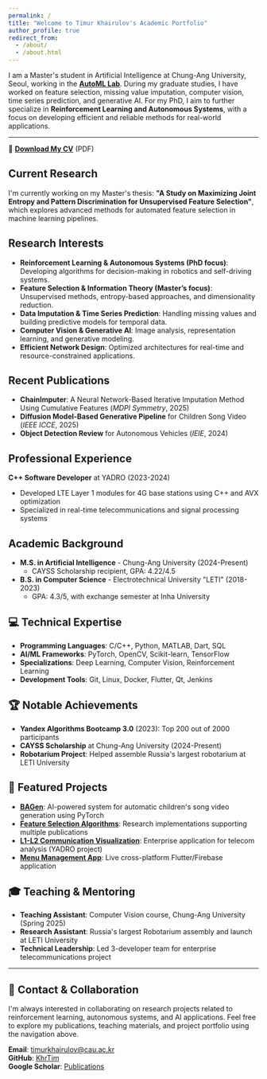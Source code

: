 ```yaml
---
permalink: /
title: "Welcome to Timur Khairulov's Academic Portfolio"
author_profile: true
redirect_from: 
  - /about/
  - /about.html
---
```


I am a Master's student in Artificial Intelligence at Chung-Ang University, Seoul, working in the [**AutoML Lab**](http://ml.cau.ac.kr/). During my graduate studies, I have worked on feature selection, missing value imputation, computer vision, time series prediction, and generative AI. For my PhD, I aim to further specialize in **Reinforcement Learning and Autonomous Systems**, with a focus on developing efficient and reliable methods for real-world applications.

---

📄 **[Download My CV](/files/autoCV.pdf)** (PDF)

## Current Research
I'm currently working on my Master's thesis: **"A Study on Maximizing Joint Entropy and Pattern Discrimination for Unsupervised Feature Selection"**, which explores advanced methods for automated feature selection in machine learning pipelines.

## Research Interests
- **Reinforcement Learning & Autonomous Systems (PhD focus)**: Developing algorithms for decision-making in robotics and self-driving systems.
- **Feature Selection & Information Theory (Master’s focus)**: Unsupervised methods, entropy-based approaches, and dimensionality reduction.
- **Data Imputation & Time Series Prediction**: Handling missing values and building predictive models for temporal data.
- **Computer Vision & Generative AI**: Image analysis, representation learning, and generative modeling.
- **Efficient Network Design**: Optimized architectures for real-time and resource-constrained applications.

## Recent Publications
- **ChainImputer**: A Neural Network-Based Iterative Imputation Method Using Cumulative Features (*MDPI Symmetry*, 2025)
- **Diffusion Model-Based Generative Pipeline** for Children Song Video (*IEEE ICCE*, 2025)
- **Object Detection Review** for Autonomous Vehicles (*IEIE*, 2024)

## Professional Experience
**C++ Software Developer** at YADRO (2023-2024)
- Developed LTE Layer 1 modules for 4G base stations using C++ and AVX optimization
- Specialized in real-time telecommunications and signal processing systems

## Academic Background
- **M.S. in Artificial Intelligence** - Chung-Ang University (2024-Present)
  - CAYSS Scholarship recipient, GPA: 4.22/4.5
- **B.S. in Computer Science** - Electrotechnical University "LETI" (2018-2023)
  - GPA: 4.3/5, with exchange semester at Inha University

## 💻 Technical Expertise
- **Programming Languages**: C/C++, Python, MATLAB, Dart, SQL  
- **AI/ML Frameworks**: PyTorch, OpenCV, Scikit-learn, TensorFlow
- **Specializations**: Deep Learning, Computer Vision, Reinforcement Learning
- **Development Tools**: Git, Linux, Docker, Flutter, Qt, Jenkins

## 🏆 Notable Achievements
- **Yandex Algorithms Bootcamp 3.0** (2023): Top 200 out of 2000 participants
- **CAYSS Scholarship** at Chung-Ang University (2024-Present)
- **Robotarium Project**: Helped assemble Russia's largest robotarium at LETI University

## 🚀 Featured Projects
- **[BAGen](https://github.com/KhrTim/BAGen)**: AI-powered system for automatic children's song video generation using PyTorch
- **[Feature Selection Algorithms](https://github.com/KhrTim/Feature_Selection)**: Research implementations supporting multiple publications  
- **[L1-L2 Communication Visualization](#)**: Enterprise application for telecom analysis (YADRO project)
- **[Menu Management App](https://product-list-cv.web.app/#/)**: Live cross-platform Flutter/Firebase application

## 🎓 Teaching & Mentoring
- **Teaching Assistant**: Computer Vision course, Chung-Ang University (Spring 2025)
- **Research Assistant**: Russia's largest Robotarium assembly and launch at LETI University
- **Technical Leadership**: Led 3-developer team for enterprise telecommunications project

---

## 🤝 Contact & Collaboration
I'm always interested in collaborating on research projects related to reinforcement learning, autonomous systems, and AI applications. Feel free to explore my publications, teaching materials, and project portfolio using the navigation above.

**Email**: timurkhairulov@cau.ac.kr  
**GitHub**: [KhrTim](https://github.com/KhrTim)  
**Google Scholar**: [Publications](https://scholar.google.com/citations?user=-XrW5PAAAAAJ)
